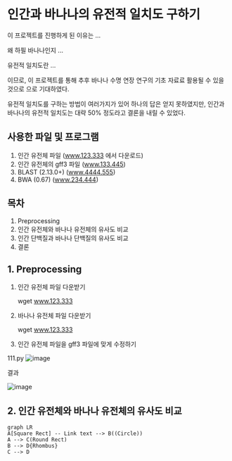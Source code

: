 ﻿# 인간과 바나나의 유전적 일치도 구하기

이 프로젝트를 진행하게 된 이유는 ...

왜 하필 바나나인지 ...

유전적 일치도란 ...

이므로, 이 프로젝트를 통해 추후 바나나 수명 연장 연구의 기초 자료료 활용될 수 있을 것으로 으로 기대하였다.

유전적 일치도를 구하는 방법이 여러가지가 있어 하나의 답은 얻지 못하였지만,
인간과 바나나의 유전적 일치도는 대략 50% 정도라고 결론을 내릴 수 있었다.

## 사용한 파일 및 프로그램

1. 인간 유전체 파일 (www.123.333 에서 다운로드)
2. 인간 유전체의 gff3 파일 (www.133.445)
3. BLAST (2.13.0+) (www.4444.555)
4. BWA (0.67) (www.234.444)


## 목차

1. Preprocessing
2. 인간 유전체와 바나나 유전체의 유사도 비교
3. 인간 단백질과 바나나 단백질의 유사도 비교
4. 결론

## 1. Preprocessing

1) 인간 유전체 파일 다운받기

    wget www.123.333

2) 바나나 유전체 파일 다운받기

    wget www.123.333
    
3) 인간 유전체 파일을 gff3 파일에 맞게 수정하기

   
111.py
![image](https://github.com/ehojune/2024Winter_Genomelab_intern/assets/48094348/de9ba637-05ed-4b4c-9406-2a2b85846c48)

결과

![image](https://github.com/ehojune/2024Winter_Genomelab_intern/assets/48094348/77617137-1d20-4be2-a549-3d2f6c928bef)


 
 ## 2. 인간 유전체와 바나나 유전체의 유사도 비교



```mermaid
graph LR
A[Square Rect] -- Link text --> B((Circle))
A --> C(Round Rect)
B --> D{Rhombus}
C --> D
```
